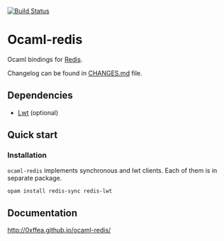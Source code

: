 [![Build Status](https://travis-ci.org/0xffea/ocaml-redis.svg?branch=master)](https://travis-ci.org/0xffea/ocaml-redis)

# Ocaml-redis

Ocaml bindings for [Redis](http://redis.io/).

Changelog can be found in [CHANGES.md](/CHANGES.md) file.


## Dependencies

* [Lwt](http://ocsigen.org/lwt/install) (optional)

## Quick start

### Installation

`ocaml-redis` implements synchronous and lwt clients. Each of them is in separate package.

```
opam install redis-sync redis-lwt
```

## Documentation

http://0xffea.github.io/ocaml-redis/
